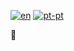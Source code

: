 [![en](https://img.shields.io/badge/lang-en-green.svg)](https://github.com/shokapiku/shokapiku/blob/main/README.md)
[![pt-pt](https://img.shields.io/badge/lang-pt-pt-yellow.svg)](https://github.com/shokapiku/shokapiku/blob/main/README.md)

👋 

